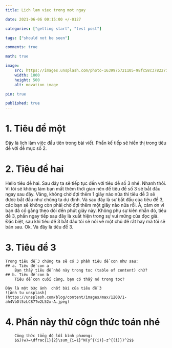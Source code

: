 ```yaml
---
title: Lich lam viec trong mot ngay

date: 2021-06-06 00:15:00 +/-0127

categories: ["getting start", "test post"]

tags: ["should not be seen"]

comments: true

math: true

image: 
	src: https://images.unsplash.com/photo-1639975721105-98fc58c37822?ixlib=rb-1.2.1&ixid=MnwxMjA3fDB8MHxwaG90by1wYWdlfHx8fGVufDB8fHx8&auto=format&fit=crop&w=870&q=80
	width: 1000
	height: 500
	alt: movation image

pin: true

published: true
---
```

# 1. Tiêu đề một
Đây là lịch làm việc đầu tiên trong bài viết. Phần kế tiếp sẽ hiển thị trong tiêu đề với đề mục số 2.

# 2. Tiêu đề hai
Hello tiêu đề hai. Sau đây ta sẽ tiếp tục đến với tiêu đề số 3 nhé. Nhanh thôi. Vì tôi sẽ không làm bạn mất thêm thời gian nên đề tiêu đề số 3 sẽ bắt đầu ngay sau đây. Vâng, không chờ đợi thêm 1 giây nào nữa thì tiêu đề 3 sẽ được bắt đầu như chúng ta dự định. Và sau đây là sự bắt đầu của tiêu đề 3, các bạn sẽ không còn phải chờ đợi thêm một giây nào nữa rồi. À, cảm ơn vì bạn đã cố gắng theo dõi đến phút giây này. Không phụ sự kiên nhẫn đó, tiêu đề 3, phần ngay tiếp sau đây là xuất hiện trong sự vui mừng của đọc giả. Đặc biệt, sau khi tiêu đề 3 bắt đầu tôi sẽ nói về một chủ đề rất hay mà tôi sẽ bàn sau. Ok. Và đây là tiêu đề 3.

# 3. Tiêu đề 3
	Trong tiêu đề 3 chúng ta sẽ có 3 phần tiêu đề con như sau:
	## a. Tiêu đề con a
		Bạn thấy tiêu đề nhỏ này trong toc (table of content) chứ?
	## b. Tiêu đề con b
		Tiêu đề con cuối cùng, bạn có thấy nó trong toc?

	Đây là một bức ảnh  chốt bài của tiêu đề 3
	![Anh tu unsplash](https://unsplash.com/blog/content/images/max/1200/1-ah4VbDl5zLC87Tw2L52x-A.jpeg)

# 4. Phần này thử côgn thức toán nhé
		Công thức tổng độ lỗi bình phương:
		$$J(w)=\dfrac{1}{2}\sum_{i=1}^N(y^{(i)}-z^{(i)})^2$$
	
